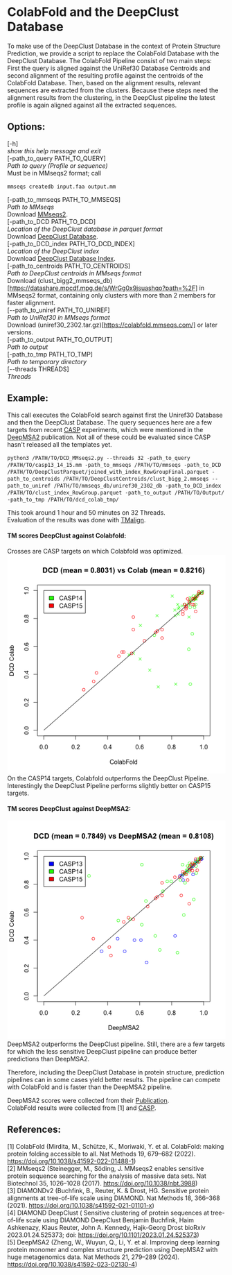 # ColabFold and the DeepClust Database
To make use of the DeepClust Database in the context of Protein Structure Prediction, we provide a script to replace the ColabFold Database with the DeepClust Database.
 The ColabFold Pipeline consist of two main steps: First the query is aligned against the UniRef30 Database Centroids and second alignment of the resulting profile against the centroids of the ColabFold Database. Then, based on the alignment results, relevant sequences are extracted from the clusters. Because these steps need the alignment results from the clustering, in the DeepClust pipeline the latest profile is again aligned against all the extracted sequences.

## Options:
[-h]  
*show this help message and exit*  
[-path_to_query PATH_TO_QUERY]  
*Path to query (Profile or sequence)*  
Must be in MMseqs2 format; call  
~~~
mmseqs createdb input.faa output.mm 
~~~  
[-path_to_mmseqs PATH_TO_MMSEQS]  
*Path to MMseqs*  
Download [MMseqs2](https://github.com/soedinglab/MMseqs2).  
[-path_to_DCD PATH_TO_DCD]  
*Location of the DeepClust database in parquet format*  
Download [DeepClust Database](https://datashare.mpcdf.mpg.de/s/WrGg0x9jsuashqo?path=%2F).  
[-path_to_DCD_index PATH_TO_DCD_INDEX]  
*Location of the DeepClust index*  
Download [DeepClust Database Index](https://datashare.mpcdf.mpg.de/s/WrGg0x9jsuashqo?path=%2F).  
[-path_to_centroids PATH_TO_CENTROIDS]  
*Path to DeepClust centroids in MMseqs format*  
Download (clust_bigg2_mmseqs_db)[https://datashare.mpcdf.mpg.de/s/WrGg0x9jsuashqo?path=%2F] in MMseqs2 format, containing only clusters with more than 2 members for faster alignment.  
[--path_to_uniref PATH_TO_UNIREF]  
*Path to UniRef30 in MMseqs format*  
Download (uniref30_2302.tar.gz)[https://colabfold.mmseqs.com/] or later versions.  
[-path_to_output PATH_TO_OUTPUT]  
*Path to output*  
[-path_to_tmp PATH_TO_TMP]  
*Path to temporary directory*  
[--threads THREADS]  
*Threads*  

## Example:
This call executes the ColabFold search against first the Uniref30 Database and then the DeepClust Database.
The query sequences here are a few targets from recent [CASP](https://predictioncenter.org/index.cgi) experiments, which were mentioned in the [DeepMSA2](https://www.nature.com/articles/s41592-023-02130-4) publication.
Not all of these could be evaluated since CASP hasn't released all the templates yet.
~~~ 
python3 /PATH/TO/DCD_MMseqs2.py --threads 32 -path_to_query /PATH/TO/casp13_14_15.mm -path_to_mmseqs /PATH/TO/mmseqs -path_to_DCD /PATH/TO/DeepClustParquet/joined_with_index_RowGroupFinal.parquet -path_to_centroids /PATH/TO/DeepClustCentroids/clust_bigg_2.mmseqs --path_to_uniref /PATH/TO/mmseqs_db/uniref30_2302_db -path_to_DCD_index /PATH/TO/clust_index_RowGroup.parquet -path_to_output /PATH/TO/Output/ -path_to_tmp /PATH/TO/dcd_colab_tmp/
~~~ 

This took around 1 hour and 50 minutes on 32 Threads.  
Evaluation of the results was done with [TMalign](https://zhanggroup.org/TM-align/).  
#### TM scores DeepClust against Colabfold:  
Crosses are CASP targets on which Colabfold was optimized.  
![](DCDvsColab.png)  
On the CASP14 targets, Colabfold outperforms the DeepClust Pipeline.
Interestingly the DeepClust Pipeline performs slightly better on CASP15 targets.

#### TM scores DeepClust against DeepMSA2:  
![](DCDvsDeepMSA2.png)  
DeepMSA2 outperforms the DeepClust pipeline.
Still, there are a few targets for which the less sensitive DeepClust pipeline can produce better predictions than DeepMSA2.

Therefore, including the DeepClust Database in protein structure, prediction pipelines can in some cases yield better results.
The pipeline can compete with ColabFold and is faster than the DeepMSA2 pipeline.

DeepMSA2 scores were collected from their [Publication](https://www.nature.com/articles/s41592-023-02130-4).  
ColabFold results were collected from [1] and [CASP](https://predictioncenter.org/index.cgi).

## References:
[1] ColabFold (Mirdita, M., Schütze, K., Moriwaki, Y. et al. ColabFold: making protein folding accessible to all. Nat Methods 19, 679–682 (2022). https://doi.org/10.1038/s41592-022-01488-1)  
[2] MMseqs2 (Steinegger, M., Söding, J. MMseqs2 enables sensitive protein sequence searching for the analysis of massive data sets. Nat Biotechnol 35, 1026–1028 (2017). https://doi.org/10.1038/nbt.3988)  
[3] DIAMONDv2 (Buchfink, B., Reuter, K. & Drost, HG. Sensitive protein alignments at tree-of-life scale using DIAMOND. Nat Methods 18, 366–368 (2021). https://doi.org/10.1038/s41592-021-01101-x)  
[4] DIAMOND DeepClust ( Sensitive clustering of protein sequences at tree-of-life scale using DIAMOND DeepClust Benjamin Buchfink, Haim Ashkenazy, Klaus Reuter, John A. Kennedy, Hajk-Georg Drost bioRxiv 2023.01.24.525373; doi: https://doi.org/10.1101/2023.01.24.525373)  
[5] DeepMSA2 (Zheng, W., Wuyun, Q., Li, Y. et al. Improving deep learning protein monomer and complex structure prediction using DeepMSA2 with huge metagenomics data. Nat Methods 21, 279–289 (2024). https://doi.org/10.1038/s41592-023-02130-4)
